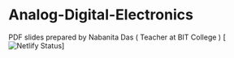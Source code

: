 # Analog-Digital-Electronics
PDF slides prepared by Nabanita Das ( Teacher at BIT College )
[![Netlify Status](https://api.netlify.com/api/v1/badges/8035d9b7-0f6e-4df4-a6f6-cb09e43302e6/deploy-status)]
